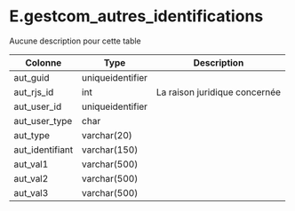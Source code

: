 # E.gestcom_autres_identifications

Aucune description pour cette table

Colonne|Type|Description
---|---|---
aut_guid|uniqueidentifier|
aut_rjs_id|int|La raison juridique concernée 
aut_user_id|uniqueidentifier|
aut_user_type|char|
aut_type|varchar(20)|
aut_identifiant|varchar(150)|
aut_val1|varchar(500)|
aut_val2|varchar(500)|
aut_val3|varchar(500)|
